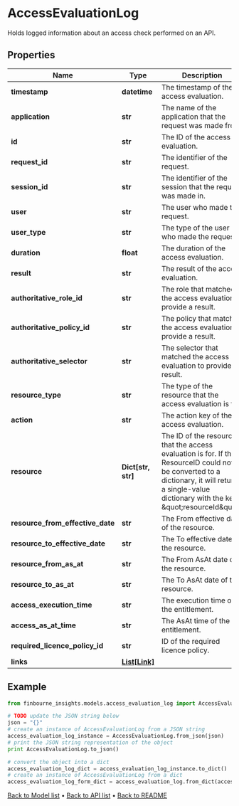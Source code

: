 # AccessEvaluationLog

Holds logged information about an access check performed on an API.

## Properties
Name | Type | Description | Notes
------------ | ------------- | ------------- | -------------
**timestamp** | **datetime** | The timestamp of the access evaluation. | 
**application** | **str** | The name of the application that the request was made from. | 
**id** | **str** | The ID of the access evaluation. | 
**request_id** | **str** | The identifier of the request. | [optional] 
**session_id** | **str** | The identifier of the session that the request was made in. | [optional] 
**user** | **str** | The user who made the request. | 
**user_type** | **str** | The type of the user who made the request. | [optional] 
**duration** | **float** | The duration of the access evaluation. | 
**result** | **str** | The result of the access evaluation. | [optional] 
**authoritative_role_id** | **str** | The role that matched the access evaluation to provide a result. | [optional] 
**authoritative_policy_id** | **str** | The policy that matched the access evaluation to provide a result. | [optional] 
**authoritative_selector** | **str** | The selector that matched the access evaluation to provide a result. | [optional] 
**resource_type** | **str** | The type of the resource that the access evaluation is for. | [optional] 
**action** | **str** | The action key of the access evaluation. | [optional] 
**resource** | **Dict[str, str]** | The ID of the resource that the access evaluation is for. If the ResourceID could not be converted to a dictionary, it will return a single-value dictionary with the key \&quot;resourceId\&quot;. | [optional] 
**resource_from_effective_date** | **str** | The From effective date of the resource. | [optional] 
**resource_to_effective_date** | **str** | The To effective date of the resource. | [optional] 
**resource_from_as_at** | **str** | The From AsAt date of the resource. | [optional] 
**resource_to_as_at** | **str** | The To AsAt date of the resource. | [optional] 
**access_execution_time** | **str** | The execution time of the entitlement. | [optional] 
**access_as_at_time** | **str** | The AsAt time of the entitlement. | [optional] 
**required_licence_policy_id** | **str** | ID of the required licence policy. | [optional] 
**links** | [**List[Link]**](Link.md) |  | [optional] 

## Example

```python
from finbourne_insights.models.access_evaluation_log import AccessEvaluationLog

# TODO update the JSON string below
json = "{}"
# create an instance of AccessEvaluationLog from a JSON string
access_evaluation_log_instance = AccessEvaluationLog.from_json(json)
# print the JSON string representation of the object
print AccessEvaluationLog.to_json()

# convert the object into a dict
access_evaluation_log_dict = access_evaluation_log_instance.to_dict()
# create an instance of AccessEvaluationLog from a dict
access_evaluation_log_form_dict = access_evaluation_log.from_dict(access_evaluation_log_dict)
```
[Back to Model list](../README.md#documentation-for-models) &#8226; [Back to API list](../README.md#documentation-for-api-endpoints) &#8226; [Back to README](../README.md)


